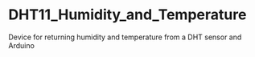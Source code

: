 # DHT11_Humidity_and_Temperature
Device for returning humidity and temperature from a DHT sensor and Arduino
